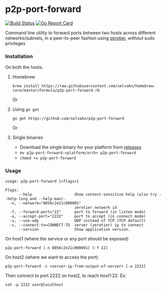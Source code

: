 
# p2p-port-forward

[![Build Status](https://travis-ci.org/selvakn/p2p-port-forward.svg?branch=master)](https://travis-ci.org/selvakn/p2p-port-forward) [![Go Report Card](https://goreportcard.com/badge/github.com/selvakn/p2p-port-forward)](https://goreportcard.com/report/github.com/selvakn/p2p-port-forward)

Command line utility to forward ports between two hosts across different networks/subnets, in a peer-to-peer fashion using [zerotier](zerotier.com), _without_ sudo privileges

### Installation

On both the hosts.

1) Homebrew

    `brew install https://raw.githubusercontent.com/selvakn/homebrew-core/master/Formula/p2p-port-forward.rb`

    Or 

2) Using `go get`

    `go get https://github.com/selvakn/p2p-port-forward`

    Or
    
3) Single binaries
    * Download the single binary for your platform from [releases](https://github.com/selvakn/p2p-port-forward/releases)
    * `mv p2p-port-forward-<platform/arch> p2p-port-forward`
    * `chmod +x p2p-port-forward`

### Usage

```
usage: p2p-port-forward [<flags>]

Flags:
      --help                   Show context-sensitive help (also try --help-long and --help-man).
  -n, --network="8056c2e21c000001"
                               zerotier network id
  -f, --forward-port="22"      port to forward (in listen mode)
  -a, --accept-port="2222"     port to accept (in connect mode)
  -u, --use-udp                UDP instead of TCP (TCP default)
  -c, --connect-to=CONNECT-TO  server (zerotier) ip to connect
      --version                Show application version.

```

On host1 (where the service or any port should be exposed)

`p2p-port-forward [-n 8056c2e21c000001] [-f 22]`
 
On host2 (where we want to access the port)

`p2p-port-forward -c <server-ip-from-output-of-server> [-a 2222]`


Then connect to port 2222 on host2, to reach host1:22. Ex:
 
 `ssh -p 2222 user@localhost`
 